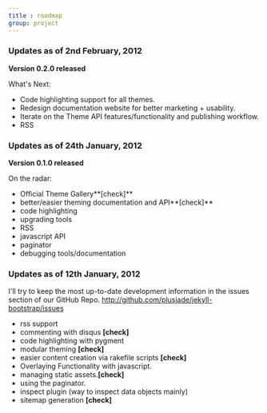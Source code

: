 ```yaml
---
title : roadmap
group: project
---
```


### Updates as of 2nd February, 2012

**Version 0.2.0 released**

What's Next: 

- Code highlighting support for all themes.
- Redesign documentation website for better marketing + usability.
- Iterate on the Theme API features/functionality and publishing workflow.
- RSS

### Updates as of 24th January, 2012

**Version 0.1.0 released**

On the radar:

- Official Theme Gallery**\[check\]**
- better/easier theming documentation and API**\[check\]**
- code highlighting
- upgrading tools
- RSS
- javascript API
- paginator
- debugging tools/documentation


### Updates as of 12th January, 2012

I'll try to keep the most up-to-date development information in the issues section of our GitHub Repo. <http://github.com/plusjade/jekyll-bootstrap/issues>

- rss support
- commenting with disqus **\[check\]**
- code highlighting with pygment
- modular theming **\[check\]**
- easier content creation via rakefile scripts **\[check\]**
- Overlaying Functionality with javascript.
- managing static assets.**\[check\]**
- using the paginator.
- inspect plugin (way to inspect data objects mainly)
- sitemap generation **\[check\]**

